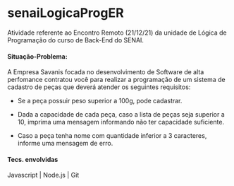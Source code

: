 # senaiLogicaProgER
Atividade referente ao Encontro Remoto (21/12/21) da unidade de Lógica de Programação do curso de Back-End do SENAI.

#### Situação-Problema: 
A Empresa Savanis focada no desenvolvimento de Software de alta perfomance contratou você para realizar a programação de um sistema de cadastro de peças que deverá atender os seguintes requisitos:

* Se a peça possuir peso superior a 100g, pode cadastrar.

* Dada a capacidade de cada peça, caso a lista de peças seja superior a 10, imprima uma mensagem informando não ter capacidade suficiente.

* Caso a peça tenha nome com quantidade inferior a 3 caracteres, informe uma mensagem de erro.

#### Tecs. envolvidas
Javascript | Node.js | Git
